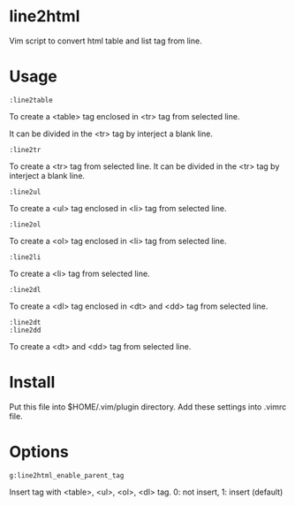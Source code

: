 line2html
==============

Vim script to convert html table and list tag from line.

Usage
==============

```
:line2table
```
To create a &lt;table&gt; tag enclosed in &lt;tr&gt; tag from selected line.

It can be divided in the &lt;tr&gt; tag by interject a blank line.

```
:line2tr
```
To create a &lt;tr&gt; tag from selected line.
It can be divided in the &lt;tr&gt; tag by interject a blank line.

```
:line2ul
```
To create a &lt;ul&gt; tag enclosed in &lt;li&gt; tag from selected line.

```
:line2ol
```
To create a &lt;ol&gt; tag enclosed in &lt;li&gt; tag from selected line.

```
:line2li
```
To create a &lt;li&gt; tag from selected line.

```
:line2dl
```
To create a &lt;dl&gt; tag enclosed in &lt;dt&gt; and &lt;dd&gt; tag from selected line.

```
:line2dt
:line2dd
```
To create a &lt;dt&gt; and &lt;dd&gt; tag from selected line.

Install
==============

Put this file into $HOME/.vim/plugin directory. Add these settings into .vimrc file.

Options
==============
```
g:line2html_enable_parent_tag
```
Insert tag with &lt;table&gt;, &lt;ul&gt;, &lt;ol&gt;, &lt;dl&gt; tag. 0: not insert, 1: insert (default)
